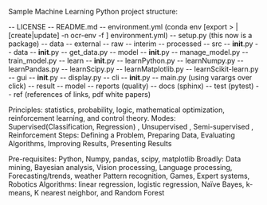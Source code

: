 Sample Machine Learning Python project structure:

-- LICENSE
-- README.md
-- environment.yml (conda env [export > | [create|update] -n ocr-env -f ] environment.yml) 
-- setup.py (this now is a package)
-- data
    -- external
    -- raw
    -- interim
    -- processed
-- src
    -- __init__.py
    -- data
        -- __init__.py
        -- get_data.py
    -- model
        -- __init__.py
        -- manage_model.py
        -- train_model.py
    -- learn
        -- __init__.py
        -- learnPython.py
        -- learnNumpy.py
        -- learnPandas.py
        -- learnScipy.py
        -- learnMatplotlib.py
        -- learnScikit-learn.py
    -- gui
        -- __init__.py
        -- display.py
    -- cli
        -- __init__.py
        -- main.py (using varargs over click)
-- result
-- model
-- reports (quality)
-- docs (sphinx)
-- test (pytest)
-- ref (references of links, pdf white papers)

Principles: statistics, probability, logic, mathematical optimization, reinforcement learning, and control theory.
Modes: Supervised(Classification, Regression) , Unsupervised , Semi-supervised , Reinforcement
Steps: Defining a Problem, Preparing Data, Evaluating Algorithms, Improving Results, Presenting Results

Pre-requisites: Python, Numpy, pandas, scipy, matplotlib
Broadly: Data mining, Bayesian analysis, Vision processing, Language processing, 
    Forecasting/trends, weather Pattern recognition, Games, Expert systems, Robotics
Algorithms: linear regression, logistic regression, Naïve Bayes, k-means, K nearest neighbor, and Random Forest




